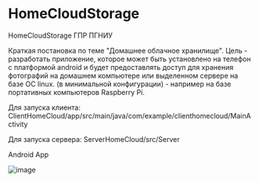 # HomeCloudStorage
HomeCloudStorage ГПР ПГНИУ

Краткая постановка по теме "Домашнее облачное хранилище".
Цель - разработать приложение, которое может быть установлено на телефон с платформой android
и будет предоставлять доступ для хранения фотографий на домашнем компьютере или выделенном сервере на базе ОС linux. 
(в минимальной конфигурации) - например на базе портативных компьютеров Raspberry Pi.

Для запуска клиента: ClientHomeCloud/app/src/main/java/com/example/clienthomecloud/MainActivity

Для запуска сервера: ServerHomeCloud/src/Server

Android App

![image](https://user-images.githubusercontent.com/37839328/185901308-bcb29342-1429-4053-8259-a5b9a6999ae7.png)

